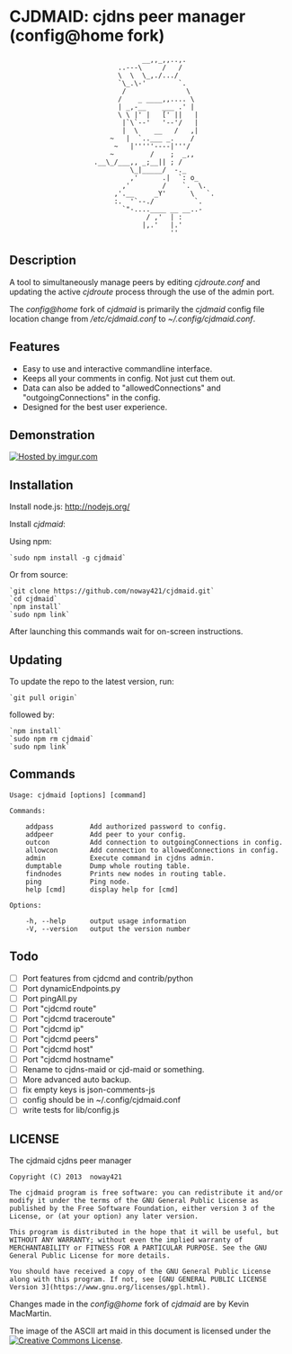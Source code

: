 # CJDMAID: cjdns peer manager (config@home fork)

                                     __,,_,,..,.
                               ..---\     /   /
                               \  \  \_,./.../
                               `\_.\-'        `.
                                /               \
                               /    _ ____,,.... \
                               | _,-__    ___ .' |
                               \ \ |' |   [' ||   |
                                |`\`--'   '--'/   |
                                |  \    __   /   ,|
                             ~   |  `..___ _.    /
                              ~   |'''''----|'''/
                             ~         /    ;  _,,
                         .__\_/___,, _;__|| ; /
                                  \_|_____/  -._
                                  ,'      .|  `: o_
                                ,'        /    `.  \.
                              ,'.__     _Y'      \   `.
                              :.  '`--./          `.
                                `"-....____ __ __..-
                                      / ,'  | :
                                     |,.'   |.'
                                            ''
## Description ##

A tool to simultaneously manage peers by editing _cjdroute.conf_ and updating the active _cjdroute_ process through the use of the admin port.

The *config@home* fork of *cjdmaid* is primarily the *cjdmaid* config file location change from _/etc/cjdmaid.conf_ to _~/.config/cjdmaid.conf_.

## Features ##

* Easy to use and interactive commandline interface.
* Keeps all your comments in config. Not just cut them out.
* Data can also be added to "allowedConnections" and "outgoingConnections" in the config.
* Designed for the best user experience.

## Demonstration ##

[![Hosted by imgur.com](http://i.imgur.com/UqzvKnN.gif "Hosted by imgur.com")](http://imgur.com/UqzvKnN)

## Installation ##

Install node.js: http://nodejs.org/

Install *cjdmaid*:

Using npm:

    `sudo npm install -g cjdmaid`

Or from source:

    `git clone https://github.com/noway421/cjdmaid.git`
    `cd cjdmaid`
    `npm install`
    `sudo npm link`

After launching this commands wait for on-screen instructions.

## Updating ##

To update the repo to the latest version, run:

    `git pull origin`

followed by:

    `npm install`
    `sudo npm rm cjdmaid`
    `sudo npm link`

## Commands ##

    Usage: cjdmaid [options] [command]

    Commands:

        addpass         Add authorized password to config.
        addpeer         Add peer to your config.
        outcon          Add connection to outgoingConnections in config.
        allowcon        Add connection to allowedConnections in config.
        admin           Execute command in cjdns admin.
        dumptable       Dump whole routing table.
        findnodes       Prints new nodes in routing table.
        ping            Ping node.
        help [cmd]      display help for [cmd]

    Options:

        -h, --help      output usage information
        -V, --version   output the version number

## Todo ##

- [ ] Port features from cjdcmd and contrib/python
- [ ] Port dynamicEndpoints.py
- [ ] Port pingAll.py
- [ ] Port "cjdcmd route"
- [ ] Port "cjdcmd traceroute"
- [ ] Port "cjdcmd ip"
- [ ] Port "cjdcmd peers"
- [ ] Port "cjdcmd host"
- [ ] Port "cjdcmd hostname"
- [ ] Rename to cjdns-maid or cjd-maid or something.
- [ ] More advanced auto backup.
- [ ] fix empty keys is json-comments-js
- [ ] config should be in ~/.config/cjdmaid.conf
- [ ] write tests for lib/config.js

## LICENSE ##

The cjdmaid cjdns peer manager

    Copyright (C) 2013  noway421

    The cjdmaid program is free software: you can redistribute it and/or modify it under the terms of the GNU General Public License as published by the Free Software Foundation, either version 3 of the License, or (at your option) any later version.

    This program is distributed in the hope that it will be useful, but WITHOUT ANY WARRANTY; without even the implied warranty of MERCHANTABILITY or FITNESS FOR A PARTICULAR PURPOSE. See the GNU General Public License for more details.

    You should have received a copy of the GNU General Public License along with this program. If not, see [GNU GENERAL PUBLIC LICENSE Version 3](https://www.gnu.org/licenses/gpl.html).

Changes made in the *config@home* fork of *cjdmaid* are by Kevin MacMartin.

The image of the ASCII art maid in this document is licensed under the [![Creative Commons License](http://i.creativecommons.org/l/by-sa/3.0/80x15.png "Creative Commons License")](http://creativecommons.org/licenses/by-sa/3.0/deed.en_US).
